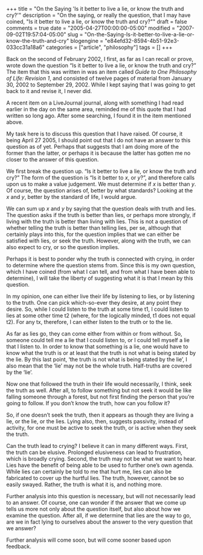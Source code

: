 +++
title = "On the Saying 'Is it better to live a lie, or know the truth and cry?'"
description = "On the saying, or really the question, that I may have coined, \"Is it better to live a lie, or know the truth and cry?\""
draft = false
comments = true
date = "2005-04-27T00:00:00-05:00"
modified = "2007-09-02T19:57:04-05:00"
slug = "On-the-Saying-Is-it-better-to-live-a-lie-or-know-the-truth-and-cry"
blogengine = "e84efd32-8594-4b51-92e3-033cc31a18a6"
categories = ["article", "philosophy"]
tags = []
+++

<p>
Back on the second of February 2002, I first, as far as I can recall or prove, wrote down the question &ldquo;Is it better to live a lie, or know the truth and cry?&rdquo; The item that this was written in was an item called <em>Guide to One Philosophy of Life: Revision 1</em>, and consisted of twelve pages of material from January 30, 2002 to September 29, 2002. While I kept saying that I was going to get back to it and revise it, I never did.
</p>
<p>
A recent item on a LiveJournal journal, along with something I had read earlier in the day on the same area, reminded me of this quote that I had written so long ago. After some searching, I found it in the item mentioned above.
</p>
<p>
My task here is to discuss this question that I have raised. Of course, it being April 27 2005, I should point out that I do not have an answer to this question as of yet. Perhaps that suggests that I am doing more of the former than the latter, or perhaps it is because the latter has gotten me no closer to the answer of this question.
</p>
<!--more--><!--adsense-->
<p>
We first break the question up. &ldquo;Is it better to live a lie, or know the truth and cry?&rdquo; The form of the question is &ldquo;Is it better to <em>x</em>, or <em>y</em>?&rdquo;, and therefore calls upon us to make a value judgement. We must determine if <em>x</em> is better than <em>y</em>. Of course, the question arises of, better by what standards? Looking at the <em>x</em> and <em>y</em>, better by the standard of life, I would argue.
</p>
<p>
We can sum up <em>x</em> and <em>y</em> by saying that the question deals with truth and lies. The question asks if the truth is better than lies, or perhaps more strongly, if living with the truth is better than living with lies. This is not a question of whether telling the truth is better than telling lies, per se, although that certainly plays into this, for the question implies that we can either be satisfied with lies, or seek the truth. However, along with the truth, we can also expect to cry, or so the question implies.
</p>
<p>
Perhaps it is best to ponder why the truth is connected with crying, in order to determine where the question stems from. Since this is my own question, which I have coined (from what I can tell, and from what I have been able to determine), I will take the liberty of suggesting what it is that I mean by this question.
</p>
<p>
In my opinion, one can either live their life by listening to lies, or by listening to the truth. One can pick which-so-ever they desire, at any point they desire. So, while I could listen to the truth at some time t1, I could listen to lies at some other time t2 (where, for the logically minded, t1 does not equal t2). For any tx, therefore, I can either listen to the truth or to the lie.
</p>
<p>
As far as lies go, they can come either from within or from without. So, someone could tell me a lie that I could listen to, or I could tell myself a lie that I listen to. In order to know that something is a lie, one would have to know what the truth is or at least that the truth is not what is being stated by the lie. By this last point, &lsquo;the truth is not what is being stated by the lie&rsquo;, I also mean that the &lsquo;lie&rsquo; may not be the whole truth. Half-truths are covered by the &lsquo;lie&rsquo;.
</p>
<p>
Now one that followed the truth in their life would necessarily, I think, seek the truth as well. After all, to follow something but not seek it would be like falling someone through a forest, but not first finding the person that you&rsquo;re going to follow. If you don&rsquo;t know the truth, how can you follow it?
</p>
<p>
So, if one doesn&rsquo;t seek the truth, then it appears as though they are living a lie, or the lie, or the lies. Lying also, then, suggests passivity, instead of activity, for one must be active to seek the truth, or is active when they seek the truth.
</p>
<p>
Can the truth lead to crying? I believe it can in many different ways. First, the truth can be elusive. Prolonged elusiveness can lead to frustration, which is broadly crying. Second, the truth may not be what we want to hear. Lies have the benefit of being able to be used to further one&rsquo;s own agenda. While lies can certainly be told to me that hurt me, lies can also be fabricated to cover up the hurtful lies. The truth, however, cannot be so easily swayed. Rather, the truth is what it is, and nothing more.
</p>
<p>
Further analysis into this question is necessary, but will not necessarily lead to an answer. Of course, one can wonder if the answer that we come up tells us more not only about the question itself, but also about how we examine the question. After all, if we determine that lies are the way to go, are we in fact lying to ourselves about the answer to the very question that we answer?
</p>
<p>
Further analysis will come soon, but will come sooner based upon feedback.
</p>

